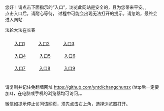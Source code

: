 您好！请点击下面指示的“入口”，浏览此网站是安全的，且为您带来平安。。 <br/>
点击入口后，请耐心等待， 过程中可能会出现无法打开的提示，请忽略，最终会进入网站. </br>

法轮大法在长春<br/>
<div style="padding:10px"><a style="margin:20px" target="_blank" href="https://d2u65pmsh4bwx8.cloudfront.net/2Qpsp?ksylgamx" id="ccLink1" rel="nofollow">入口1</a> <a target="_blank" style="margin:20px" href="https://d2wy0n79b5z0cg.cloudfront.net/2Qpsp?wbjxcd" id="ccLink2" rel="nofollow">入口2</a> <a style="margin:20px" target="_blank" href="https://d2jbesrjrcw2if.cloudfront.net/2Qpsp?tcsidwkr" id="ccLink3" rel="nofollow">入口3</a></div>

<div style="padding:10px" ><a style="margin:20px" target="_blank" href="https://d2u65pmsh4bwx8.cloudfront.net/2Qpsp?ksylgamx" id="ccLink4" rel="nofollow">入口4</a> <a style="margin:20px" href="https://d2wy0n79b5z0cg.cloudfront.net/2Qpsp?wbjxcd" target="_blank" id="ccLink5" rel="nofollow">入口5</a> <a style="margin:20px" href="https://d2jbesrjrcw2if.cloudfront.net/2Qpsp?tcsidwkr" target="_blank" id="ccLink6" rel="nofollow">入口6</a></div>

<div style="padding:10px"><a style="margin:20px" target="_blank" href="https://d2u65pmsh4bwx8.cloudfront.net/2Qpsp?ksylgamx" id="ccLink7" rel="nofollow">入口7</a> <a style="margin:20px" href="https://d2wy0n79b5z0cg.cloudfront.net/2Qpsp?wbjxcd" target="_blank" id="ccLink8" rel="nofollow">入口8</a> <a style="margin:20px" target="_blank" href="https://d2jbesrjrcw2if.cloudfront.net/2Qpsp?tcsidwkr" id="ccLink9" rel="nofollow">入口9</a></div>

<br/>



请复制并记住免翻墙网址 https://github.com/yntd/changchunzx (http后一定要加s)，在电脑或手机的浏览器均可访问。。<br/>

微信如提示停止访问该网页，须先点击右上角，选择浏览器打开。
